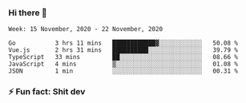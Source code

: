 ### Hi there 👋
<!--START_SECTION:waka-->
```text
Week: 15 November, 2020 - 22 November, 2020

Go           3 hrs 11 mins   ████████████▓░░░░░░░░░░░░   50.08 % 
Vue.js       2 hrs 31 mins   ██████████░░░░░░░░░░░░░░░   39.79 % 
TypeScript   33 mins         ██░░░░░░░░░░░░░░░░░░░░░░░   08.66 % 
JavaScript   4 mins          ▒░░░░░░░░░░░░░░░░░░░░░░░░   01.08 % 
JSON         1 min           ░░░░░░░░░░░░░░░░░░░░░░░░░   00.31 % 
```
<!--END_SECTION:waka-->
<!--
**TG4LAaron/TG4LAaron** is a ✨ _special_ ✨ repository because its `README.md` (this file) appears on your GitHub profile.

Here are some ideas to get you started:

- 🔭 I’m currently working on ...
- 🌱 I’m currently learning ...
- 👯 I’m looking to collaborate on ...
- 🤔 I’m looking for help with ...
- 💬 Ask me about ...
- 📫 How to reach me: ...
- 😄 Pronouns: ...
- ⚡ Fun fact: ...
-->
### ⚡ Fun fact: Shit dev
